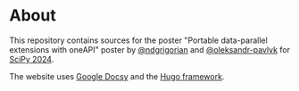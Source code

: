 # About

This repository contains sources for the poster "Portable data-parallel extensions with oneAPI" poster by [@ndgrigorian](https://github.com/ndgrigorian) and 
[@oleksandr-pavlyk](https://github.com/oleksandr-pavlyk) for [SciPy 2024](https://scipy2024.scipy.org).

The website uses [Google Docsy](https://www.docsy.dev/) and the [Hugo framework](https://gohugo.io/).

